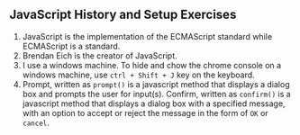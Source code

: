 ## JavaScript History and Setup Exercises

1. JavaScript is the implementation of the ECMAScript standard while ECMAScript is a standard.
2. Brendan Eich is the creator of JavaScript.
3. I use a windows machine. To hide and chow the chrome console on a windows machine, use `ctrl + Shift + J` key on the keyboard.
4. Prompt, written as `prompt()` is a javascript method that displays a dialog box and prompts the user for input(s).
Confirm, written as `confirm()` is a javascript method that displays a dialog box with a specified message, with an option to accept or reject the message in the form of `OK` or `cancel`.
